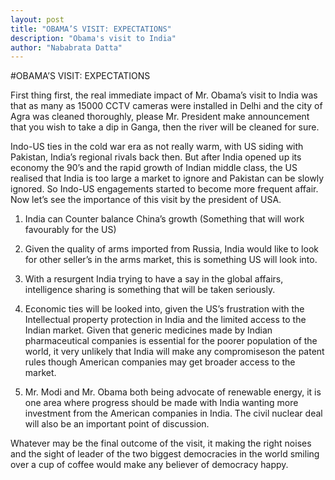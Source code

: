 ```yaml
---
layout: post
title: "OBAMA’S VISIT: EXPECTATIONS"
description: "Obama's visit to India"
author: "Nababrata Datta"
---
```


#OBAMA’S VISIT: EXPECTATIONS


First thing first, the real immediate impact of Mr. Obama’s visit to India was that as many as 15000 CCTV cameras were installed in Delhi and the city of Agra was cleaned thoroughly, please Mr. President make announcement that you wish to take a dip in Ganga, then the river will be cleaned for sure.

Indo-US ties in the cold war era as not really warm, with US siding with Pakistan, India’s regional rivals back then. But after India opened up its economy the 90’s and the rapid growth of Indian middle class, the US realised that India is too large a market to ignore and Pakistan can be slowly ignored. So Indo-US engagements started to become more frequent affair. Now let’s see the importance of this visit by the president of USA.

1.	India can Counter balance China’s growth (Something that will work favourably for the US)

2.	Given the quality of arms imported from Russia, India would like to look for other seller’s in the arms market, this is something US will look into.

3.	With a resurgent India trying to have a say in the global affairs, intelligence sharing is something that will be taken seriously.

4.	Economic ties will be looked into, given the US’s frustration with the Intellectual property protection in India and the limited access to the Indian market. Given that generic medicines made by Indian pharmaceutical companies is essential for the poorer population of the world, it very unlikely that India will make any compromiseson the patent rules though American companies may get broader access to the market.

5.	Mr. Modi and Mr. Obama both being advocate of renewable energy, it is one area where progress should be made with India wanting more investment from the American companies in India. The civil nuclear deal will also be an important point of discussion.

Whatever may be the final outcome of the visit, it making the right noises and the sight of leader of the two biggest democracies in the world smiling over a cup of coffee would make any believer of democracy happy.
